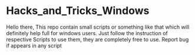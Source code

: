 # Hacks_and_Tricks_Windows
Hello there, This repo contain small scripts or something like that which will definitely help full for windows users. Just follow the instruction of respective Scripts to use them, they are completely free to use. Report bug if appears in any script
